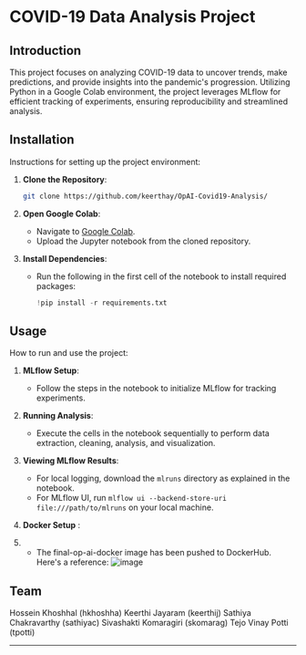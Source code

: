 # COVID-19 Data Analysis Project

## Introduction

This project focuses on analyzing COVID-19 data to uncover trends, make predictions, and provide insights into the pandemic's progression. Utilizing Python in a Google Colab environment, the project leverages MLflow for efficient tracking of experiments, ensuring reproducibility and streamlined analysis.

## Installation

Instructions for setting up the project environment:

1. **Clone the Repository**:
   ```bash
   git clone https://github.com/keerthay/OpAI-Covid19-Analysis/
   ```

2. **Open Google Colab**:
   - Navigate to [Google Colab](https://colab.research.google.com/).
   - Upload the Jupyter notebook from the cloned repository.

3. **Install Dependencies**:
   - Run the following in the first cell of the notebook to install required packages:
     ```python
     !pip install -r requirements.txt
     ```

## Usage

How to run and use the project:

1. **MLflow Setup**:
   - Follow the steps in the notebook to initialize MLflow for tracking experiments.

2. **Running Analysis**:
   - Execute the cells in the notebook sequentially to perform data extraction, cleaning, analysis, and visualization.

3. **Viewing MLflow Results**:
   - For local logging, download the `mlruns` directory as explained in the notebook.
   - For MLflow UI, run `mlflow ui --backend-store-uri file:///path/to/mlruns` on your local machine.

4. **Docker Setup** :
5. - The final-op-ai-docker image has been pushed to DockerHub. Here's a reference: ![image](https://github.com/keerthay/OpAI-Covid19-Analysis/assets/77881397/c8b90595-2947-4b35-afab-950987e0f0dc)


## Team

Hossein Khoshhal (hkhoshha)
Keerthi Jayaram (keerthij)
Sathiya Chakravarthy (sathiyac)
Sivashakti Komaragiri (skomarag)
Tejo Vinay Potti (tpotti)

---
